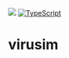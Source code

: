 ![](https://travis-ci.org/dgrusemann/virusim.svg?branch=master)
[![TypeScript](https://badges.frapsoft.com/typescript/code/typescript.png?v=101)](https://github.com/ellerbrock/typescript-badges/)

# virusim
